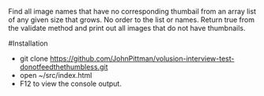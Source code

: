 Find all image names that have no corresponding thumbail from an array list of any given size that grows. No order to the list or names. Return true from the validate method and print out all images that do not have thumbnails.

#Installation

- git clone https://github.com/JohnPittman/volusion-interview-test-donotfeedthethumbless.git
- open ~/src/index.html
- F12 to view the console output.
